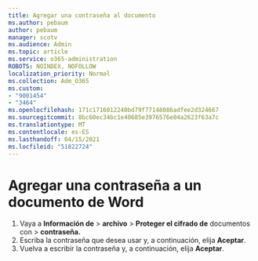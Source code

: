 ```yaml
---
title: Agregar una contraseña al documento
ms.author: pebaum
author: pebaum
manager: scotv
ms.audience: Admin
ms.topic: article
ms.service: o365-administration
ROBOTS: NOINDEX, NOFOLLOW
localization_priority: Normal
ms.collection: Adm_O365
ms.custom:
- "9001454"
- "3464"
ms.openlocfilehash: 171c1716012240bd79f77148086adfee2d324667
ms.sourcegitcommit: 8bc60ec34bc1e40685e3976576e04a2623f63a7c
ms.translationtype: MT
ms.contentlocale: es-ES
ms.lasthandoff: 04/15/2021
ms.locfileid: "51822724"
---
```

# <a name="add-a-password-to-a-word-document"></a>Agregar una contraseña a un documento de Word

1. Vaya a **Información de**  >  **archivo**  >  **Proteger el cifrado de** documentos con  >  **contraseña.**
2. Escriba la contraseña que desea usar y, a continuación, elija **Aceptar**.
3. Vuelva a escribir la contraseña y, a continuación, elija **Aceptar**.